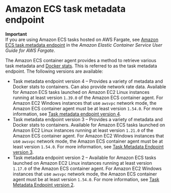 # Amazon ECS task metadata endpoint<a name="task-metadata-endpoint"></a>

**Important**  
If you are using Amazon ECS tasks hosted on AWS Fargate, see [Amazon ECS task metadata endpoint](https://docs.aws.amazon.com/AmazonECS/latest/userguide/task-metadata-endpoint-fargate.html) in the *Amazon Elastic Container Service User Guide for AWS Fargate*\.

The Amazon ECS container agent provides a method to retrieve various task metadata and [Docker stats](https://docs.docker.com/engine/api/v1.30/#operation/ContainerStats)\. This is referred to as the task metadata endpoint\. The following versions are available:
+ Task metadata endpoint version 4 – Provides a variety of metadata and Docker stats to containers\. Can also provide network rate data\. Available for Amazon ECS tasks launched on Amazon EC2 Linux instances running at least version `1.39.0` of the Amazon ECS container agent\. For Amazon EC2 Windows instances that use `awsvpc` network mode, the Amazon ECS container agent must be at least version `1.54.0`\. For more information, see [Task metadata endpoint version 4](task-metadata-endpoint-v4.md)\.
+ Task metadata endpoint version 3 – Provides a variety of metadata and Docker stats to containers\. Available for Amazon ECS tasks launched on Amazon EC2 Linux instances running at least version `1.21.0` of the Amazon ECS container agent\. For Amazon EC2 Windows instances that use `awsvpc` network mode, the Amazon ECS container agent must be at least version `1.54.0`\. For more information, see [Task Metadata Endpoint version 3](task-metadata-endpoint-v3.md)\.
+ Task metadata endpoint version 2 – Available for Amazon ECS tasks launched on Amazon EC2 Linux instances running at least version `1.17.0` of the Amazon ECS container agent\. For Amazon EC2 Windows instances that use `awsvpc` network mode, the Amazon ECS container agent must be at least version `1.54.0`\. For more information, see [Task Metadata Endpoint version 2](task-metadata-endpoint-v2.md)\.
